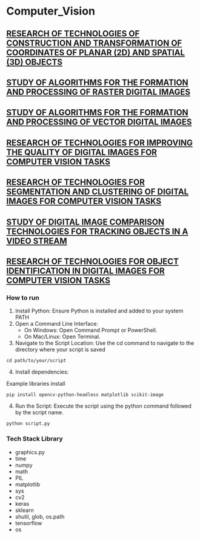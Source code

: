 # Computer_Vision

## [RESEARCH OF TECHNOLOGIES OF CONSTRUCTION AND TRANSFORMATION OF COORDINATES OF PLANAR (2D) AND SPATIAL (3D) OBJECTS](https://github.com/AlinaDubchak/Computer_Vision/tree/main/axonometric%20projection/README.md)

## [STUDY OF ALGORITHMS FOR THE FORMATION AND PROCESSING OF RASTER DIGITAL IMAGES](https://github.com/AlinaDubchak/Computer_Vision/tree/main/Color_correction/README.md)

## [STUDY OF ALGORITHMS FOR THE FORMATION AND PROCESSING OF VECTOR DIGITAL IMAGES](https://github.com/AlinaDubchak/Computer_Vision/tree/main/Interpolation_trace/README.md)

## [RESEARCH OF TECHNOLOGIES FOR IMPROVING THE QUALITY OF DIGITAL IMAGES FOR COMPUTER VISION TASKS](https://github.com/AlinaDubchak/Computer_Vision/tree/main/Identification/README.md)

## [RESEARCH OF TECHNOLOGIES FOR SEGMENTATION AND CLUSTERING OF DIGITAL IMAGES FOR COMPUTER VISION TASKS](https://github.com/AlinaDubchak/Computer_Vision/tree/main/Image_recognition/README.md)

## [STUDY OF DIGITAL IMAGE COMPARISON TECHNOLOGIES FOR TRACKING OBJECTS IN A VIDEO STREAM](https://github.com/AlinaDubchak/Computer_Vision/tree/main/DataSet/README.md)

## [RESEARCH OF TECHNOLOGIES FOR OBJECT IDENTIFICATION IN DIGITAL IMAGES FOR COMPUTER VISION TASKS](https://github.com/AlinaDubchak/Computer_Vision/tree/main/model_learning/README.md)

### How to run

1. Install Python: Ensure Python is installed and added to your system PATH
2. Open a Command Line Interface:
   - On Windows: Open Command Prompt or PowerShell.
   - On Mac/Linux: Open Terminal.
3. Navigate to the Script Location: Use the cd command to navigate to the directory where your script is saved

```
cd path/to/your/script
```

4. Install dependencies:

Example libraries install

```
pip install opencv-python-headless matplotlib scikit-image
```

4. Run the Script: Execute the script using the python command followed by the script name.

```
python script.py
```

### Tech Stack Library

- graphics.py
- time
- numpy
- math
- PIL
- matplotlib
- sys
- cv2
- keras
- sklearn
- shutil, glob, os.path
- tensorflow
- os
